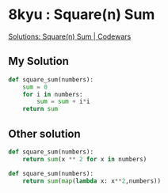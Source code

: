 # 8kyu : Square(n) Sum

[Solutions: Square(n) Sum | Codewars](https://www.codewars.com/kata/515e271a311df0350d00000f/solutions/python)

## My Solution

```python
def square_sum(numbers):
    sum = 0
    for i in numbers:
        sum = sum + i*i
    return sum
```


## Other solution


```python
def square_sum(numbers):
    return sum(x ** 2 for x in numbers)
```

```python
def square_sum(numbers):
    return sum(map(lambda x: x**2,numbers))
```

